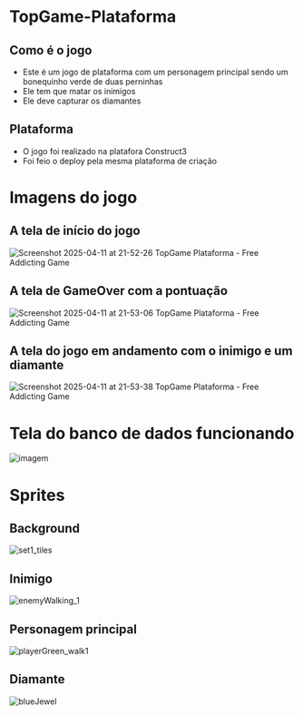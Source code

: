 # TopGame-Plataforma
## Como é o jogo
- Este é um jogo de plataforma com um personagem principal sendo um bonequinho verde de duas perninhas
- Ele tem que matar os inimigos
- Ele deve capturar os diamantes

## Plataforma 
- O jogo foi realizado na platafora Construct3
- Foi feio o deploy pela mesma plataforma de criação

# Imagens do jogo
## A tela de início do jogo
![Screenshot 2025-04-11 at 21-52-26 TopGame Plataforma - Free Addicting Game](https://github.com/user-attachments/assets/ddeb97c1-77f6-4062-8f51-d2e467d86a8e)

## A tela de GameOver com a pontuação
![Screenshot 2025-04-11 at 21-53-06 TopGame Plataforma - Free Addicting Game](https://github.com/user-attachments/assets/12435667-adf7-48ae-a3b2-d0495ae31605)

## A tela do jogo em andamento com o inimigo e um diamante
![Screenshot 2025-04-11 at 21-53-38 TopGame Plataforma - Free Addicting Game](https://github.com/user-attachments/assets/f3e9d519-07d7-44ec-b975-127e309872ea)

# Tela do banco de dados funcionando
![imagem](https://github.com/user-attachments/assets/40dc5f79-2387-41d9-b1c5-67ff11b5cb6d)

# Sprites
## Background
![set1_tiles](https://github.com/user-attachments/assets/6f5d75a2-a732-4f41-b32e-c7375cbc1358)

## Inimigo
![enemyWalking_1](https://github.com/user-attachments/assets/46457852-d80c-4798-bdd6-4a00478a0039)

## Personagem principal
![playerGreen_walk1](https://github.com/user-attachments/assets/cbbdf82b-dc64-42c6-9bc7-123cb229171c)

## Diamante
![blueJewel](https://github.com/user-attachments/assets/23b21014-79f3-40cd-912e-445e0e9d3d54)

